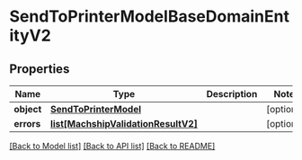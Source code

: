 # SendToPrinterModelBaseDomainEntityV2

## Properties
Name | Type | Description | Notes
------------ | ------------- | ------------- | -------------
**object** | [**SendToPrinterModel**](SendToPrinterModel.md) |  | [optional] 
**errors** | [**list[MachshipValidationResultV2]**](MachshipValidationResultV2.md) |  | [optional] 

[[Back to Model list]](../README.md#documentation-for-models) [[Back to API list]](../README.md#documentation-for-api-endpoints) [[Back to README]](../README.md)

